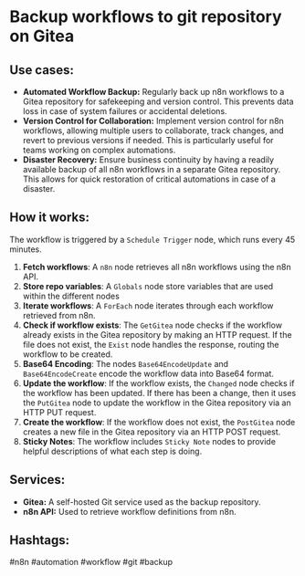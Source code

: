 # Backup workflows to git repository on Gitea

## Use cases:

- **Automated Workflow Backup:** Regularly back up n8n workflows to a Gitea repository for safekeeping and version control. This prevents data loss in case of system failures or accidental deletions.
- **Version Control for Collaboration:** Implement version control for n8n workflows, allowing multiple users to collaborate, track changes, and revert to previous versions if needed. This is particularly useful for teams working on complex automations.
- **Disaster Recovery:** Ensure business continuity by having a readily available backup of all n8n workflows in a separate Gitea repository. This allows for quick restoration of critical automations in case of a disaster.

## How it works:

The workflow is triggered by a `Schedule Trigger` node, which runs every 45 minutes.

1.  **Fetch workflows**: A `n8n` node retrieves all n8n workflows using the n8n API.
2.  **Store repo variables**: A `Globals` node store variables that are used within the different nodes
3.  **Iterate workflows**: A `ForEach` node iterates through each workflow retrieved from n8n.
4.  **Check if workflow exists**: The `GetGitea` node checks if the workflow already exists in the Gitea repository by making an HTTP request. If the file does not exist, the `Exist` node handles the response, routing the workflow to be created.
5.  **Base64 Encoding**: The nodes `Base64EncodeUpdate` and `Base64EncodeCreate` encode the workflow data into Base64 format.
6.  **Update the workflow**: If the workflow exists, the `Changed` node checks if the workflow has been updated. If there has been a change, then it uses the `PutGitea` node to update the workflow in the Gitea repository via an HTTP PUT request.
7.  **Create the workflow**: If the workflow does not exist, the `PostGitea` node creates a new file in the Gitea repository via an HTTP POST request.
8.  **Sticky Notes**: The workflow includes `Sticky Note` nodes to provide helpful descriptions of what each step is doing.

## Services:

-   **Gitea:** A self-hosted Git service used as the backup repository.
-   **n8n API:** Used to retrieve workflow definitions from n8n.

## Hashtags:

#n8n #automation #workflow #git #backup
